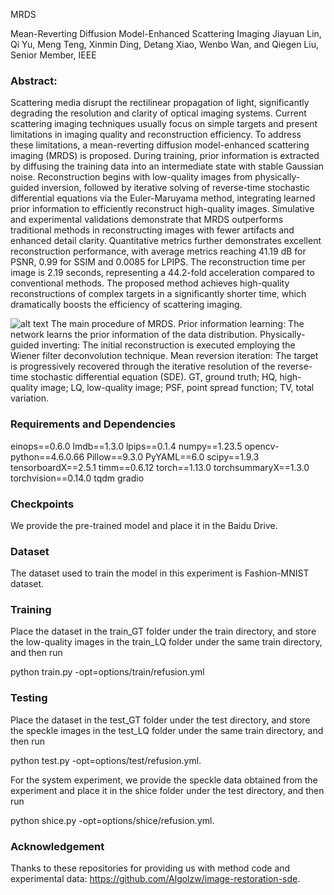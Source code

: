MRDS

Mean-Reverting Diffusion Model-Enhanced Scattering Imaging
Jiayuan Lin, Qi Yu, Meng Teng, Xinmin Ding, Detang Xiao, Wenbo Wan, and Qiegen Liu, Senior Member, IEEE

###  Abstract:

Scattering media disrupt the rectilinear propagation of light, significantly degrading the resolution and clarity of optical imaging systems. Current scattering imaging techniques usually focus on simple targets and present limitations in imaging quality and reconstruction efficiency. To address these limitations, a mean-reverting diffusion model-enhanced scattering imaging (MRDS) is proposed. During training, prior information is extracted by diffusing the training data into an intermediate state with stable Gaussian noise. Reconstruction begins with low-quality images from physically-guided inversion, followed by iterative solving of reverse-time stochastic differential equations via the Euler-Maruyama method, integrating learned prior information to efficiently reconstruct high-quality images. Simulative and experimental validations demonstrate that MRDS outperforms traditional methods in reconstructing images with fewer artifacts and enhanced detail clarity. Quantitative metrics further demonstrates excellent reconstruction performance, with average metrics reaching 41.19 dB for PSNR, 0.99 for SSIM and 0.0085 for LPIPS. The reconstruction time per image is 2.19 seconds, representing a 44.2-fold acceleration compared to conventional methods. The proposed method achieves high-quality reconstructions of complex targets in a significantly shorter time, which dramatically boosts the efficiency of scattering imaging. 



![alt text](MRDS.png)
The main procedure of MRDS. Prior information learning: The network learns the prior information of the data distribution. Physically-guided inverting: The initial reconstruction is executed employing the Wiener filter deconvolution technique. Mean reversion iteration: The target is progressively recovered through the iterative resolution of the reverse-time stochastic differential equation (SDE). GT, ground truth; HQ, high-quality image; LQ, low-quality image; PSF, point spread function; TV, total variation.




###  Requirements and Dependencies

einops==0.6.0
lmdb==1.3.0
lpips==0.1.4
numpy==1.23.5
opencv-python==4.6.0.66
Pillow==9.3.0
PyYAML==6.0
scipy==1.9.3
tensorboardX==2.5.1
timm==0.6.12
torch==1.13.0
torchsummaryX==1.3.0
torchvision==0.14.0
tqdm
gradio

###  Checkpoints
We provide the pre-trained model and place it in the Baidu Drive.

###  Dataset
The dataset used to train the model in this experiment is Fashion-MNIST dataset.

###  Training
Place the dataset in the train_GT folder under the train directory, and store the low-quality images  in the train_LQ folder under the same train directory, and then run

python train.py -opt=options/train/refusion.yml


###  Testing
Place the dataset in the test_GT folder under the test directory, and store the speckle images  in the test_LQ folder under the same train directory, and then run

python test.py -opt=options/test/refusion.yml.

For the system experiment, we provide the speckle data obtained from the experiment and place it in the shice folder under the test directory, and then run

python shice.py -opt=options/shice/refusion.yml.


###  Acknowledgement
Thanks to these repositories for providing us with method code and experimental data: https://github.com/Algolzw/image-restoration-sde. 




